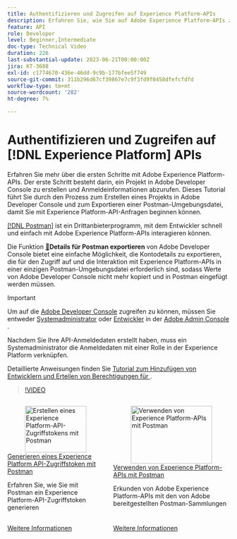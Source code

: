 ```yaml
---
title: Authentifizieren und Zugreifen auf Experience Platform-APIs
description: Erfahren Sie, wie Sie auf Adobe Experience Platform-APIs zugreifen können.
feature: API
role: Developer
level: Beginner,Intermediate
doc-type: Technical Video
duration: 226
last-substantial-update: 2023-06-21T00:00:00Z
jira: KT-3688
exl-id: c1774670-436e-46dd-9c9b-177bfee5f749
source-git-commit: 311b296d67cf39867e7c9f3fd9f0458dfefcfdfd
workflow-type: tm+mt
source-wordcount: '282'
ht-degree: 7%

---
```


# Authentifizieren und Zugreifen auf [!DNL Experience Platform] APIs

Erfahren Sie mehr über die ersten Schritte mit Adobe Experience Platform-APIs. Der erste Schritt besteht darin, ein Projekt in Adobe Developer Console zu erstellen und Anmeldeinformationen abzurufen. Dieses Tutorial führt Sie durch den Prozess zum Erstellen eines Projekts in Adobe Developer Console und zum Exportieren einer Postman-Umgebungsdatei, damit Sie mit Experience Platform-API-Anfragen beginnen können.

[[!DNL Postman]](https://www.postman.com/) ist ein Drittanbieterprogramm, mit dem Entwickler schnell und einfach mit Adobe Experience Platform-APIs interagieren können.

Die Funktion [&#128279;](https://developer.adobe.com/console/home)**Details für Postman exportieren** von Adobe Developer Console bietet eine einfache Möglichkeit, die Kontodetails zu exportieren, die für den Zugriff auf und die Interaktion mit Experience Platform-APIs in einer einzigen Postman-Umgebungsdatei erforderlich sind, sodass Werte von Adobe Developer Console nicht mehr kopiert und in Postman eingefügt werden müssen.

>[!IMPORTANT]
>
>Um auf die [Adobe Developer Console](https://developer.adobe.com/console/home) zugreifen zu können, müssen Sie entweder [Systemadministrator](https://helpx.adobe.com/de/enterprise/using/admin-roles.html) oder [Entwickler](https://helpx.adobe.com/de/enterprise/using/manage-developers.html#:~:text=Add%20developers%20to%20a%20single%20product%20profile&text=In%20the%20Admin%20Console%2C%20navigate,in%20the%20upper%2Dright%20corner.) in der [Adobe Admin Console ](https://adminconsole.adobe.com).
>
> Nachdem Sie Ihre API-Anmeldedaten erstellt haben, muss ein Systemadministrator die Anmeldedaten mit einer Rolle in der Experience Platform verknüpfen.
>
>Detaillierte Anweisungen finden Sie [ Tutorial zum Hinzufügen von Entwicklern und Erteilen von Berechtigungen für ](../admin/add-developers.md) .


>[!VIDEO](https://video.tv.adobe.com/v/28832/?learn=on&enablevpops)

<!-- CARDS
* generate-an-access-token.md
* use-apis-with-postman.md
-->
<!-- START CARDS HTML - DO NOT MODIFY BY HAND -->
<div class="columns">
    <div class="column is-half-tablet is-half-desktop is-one-third-widescreen" aria-label="Generate an Experience Platform API access token with Postman">
        <div class="card" style="height: 100%; display: flex; flex-direction: column; height: 100%;">
            <div class="card-image">
                <figure class="image x-is-16by9">
                    <a href="generate-an-access-token.md" title="Erstellen eines Experience Platform-API-Zugriffstokens mit Postman" target="_blank" rel="referrer">
                        <img class="is-bordered-r-small" src="https://video.tv.adobe.com/v/29698/?format=jpeg&nocache=1752259602830" alt="Erstellen eines Experience Platform-API-Zugriffstokens mit Postman"
                             style="width: 100%; aspect-ratio: 16 / 9; object-fit: cover; overflow: hidden; display: block; margin: auto;">
                    </a>
                </figure>
            </div>
            <div class="card-content is-padded-small" style="display: flex; flex-direction: column; flex-grow: 1; justify-content: space-between;">
                <div class="top-card-content">
                    <p class="headline is-size-6 has-text-weight-bold">
                        <a href="generate-an-access-token.md" target="_blank" rel="referrer" title="Erstellen eines Experience Platform-API-Zugriffstokens mit Postman">Generieren eines Experience Platform API-Zugriffstoken mit Postman</a>
                    </p>
                    <p class="is-size-6">Erfahren Sie, wie Sie mit Postman ein Experience Platform-API-Zugriffstoken generieren</p>
                </div>
                <a href="generate-an-access-token.md" target="_blank" rel="referrer" class="spectrum-Button spectrum-Button--outline spectrum-Button--primary spectrum-Button--sizeM" style="align-self: flex-start; margin-top: 1rem;">
                    <span class="spectrum-Button-label has-no-wrap has-text-weight-bold">Weitere Informationen</span>
                </a>
            </div>
        </div>
    </div>
    <div class="column is-half-tablet is-half-desktop is-one-third-widescreen" aria-label="Use Experience Platform APIs with Postman">
        <div class="card" style="height: 100%; display: flex; flex-direction: column; height: 100%;">
            <div class="card-image">
                <figure class="image x-is-16by9">
                    <a href="use-apis-with-postman.md" title="Verwenden von Experience Platform-APIs mit Postman" target="_blank" rel="referrer">
                        <img class="is-bordered-r-small" src="https://video.tv.adobe.com/v/29704/?format=jpeg&nocache=1752259602844" alt="Verwenden von Experience Platform-APIs mit Postman"
                             style="width: 100%; aspect-ratio: 16 / 9; object-fit: cover; overflow: hidden; display: block; margin: auto;">
                    </a>
                </figure>
            </div>
            <div class="card-content is-padded-small" style="display: flex; flex-direction: column; flex-grow: 1; justify-content: space-between;">
                <div class="top-card-content">
                    <p class="headline is-size-6 has-text-weight-bold">
                        <a href="use-apis-with-postman.md" target="_blank" rel="referrer" title="Verwenden von Experience Platform-APIs mit Postman">Verwenden von Experience Platform-APIs mit Postman</a>
                    </p>
                    <p class="is-size-6">Erkunden von Adobe Experience Platform-APIs mit den von Adobe bereitgestellten Postman-Sammlungen</p>
                </div>
                <a href="use-apis-with-postman.md" target="_blank" rel="referrer" class="spectrum-Button spectrum-Button--outline spectrum-Button--primary spectrum-Button--sizeM" style="align-self: flex-start; margin-top: 1rem;">
                    <span class="spectrum-Button-label has-no-wrap has-text-weight-bold">Weitere Informationen</span>
                </a>
            </div>
        </div>
    </div>
</div>
<!-- END CARDS HTML - DO NOT MODIFY BY HAND -->
